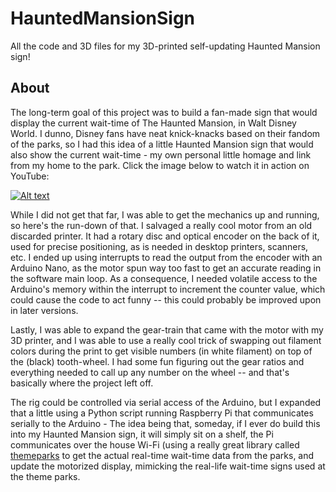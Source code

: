 # HauntedMansionSign
All the code and 3D files for my 3D-printed self-updating Haunted Mansion sign!

## About
The long-term goal of this project was to build a fan-made sign that would display the current wait-time of The Haunted Mansion, in Walt Disney World. I dunno, Disney fans have neat knick-knacks based on their fandom of the parks, so I had this idea of a little Haunted Mansion sign that would also show the current wait-time - my own personal little homage and link from my home to the park. Click the image below to watch it in action on YouTube:

[![Alt text](https://img.youtube.com/vi/Spqv1lANATA/0.jpg)](https://www.youtube.com/watch?v=Spqv1lANATA)

While I did not get that far, I was able to get the mechanics up and running, so here's the run-down of that. I salvaged a really cool motor from an old discarded printer. It had a rotary disc and optical encoder on the back of it, used for precise positioning, as is needed in desktop printers, scanners, etc. I ended up using interrupts to read the output from the encoder with an Arduino Nano, as the motor spun way too fast to get an accurate reading in the software main loop. As a consequence, I needed volatile access to the Arduino's memory within the interrupt to increment the counter value, which could cause the code to act funny -- this could probably be improved upon in later versions.

Lastly, I was able to expand the gear-train that came with the motor with my 3D printer, and I was able to use a really cool trick of swapping out filament colors during the print to get visible numbers (in white filament) on top of the (black) tooth-wheel. I had some fun figuring out the gear ratios and everything needed to call up any number on the wheel -- and that's basically where the project left off.

The rig could be controlled via serial access of the Arduino, but I expanded that a little using a Python script running Raspberry Pi that communicates serially to the Arduino - The idea being that, someday, if I ever do build this into my Haunted Mansion sign, it will simply sit on a shelf, the Pi communicates over the house Wi-Fi (using a really great library called [themeparks](https://github.com/cubehouse/themeparks) to get the actual real-time wait-time data from the parks, and update the motorized display, mimicking the real-life wait-time signs used at the theme parks.
